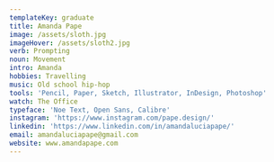 ```yaml
---
templateKey: graduate
title: Amanda Pape
image: /assets/sloth.jpg
imageHover: /assets/sloth2.jpg
verb: Prompting
noun: Movement
intro: Amanda
hobbies: Travelling
music: Old school hip-hop
tools: 'Pencil, Paper, Sketch, Illustrator, InDesign, Photoshop'
watch: The Office
typeface: 'Noe Text, Open Sans, Calibre'
instagram: 'https://www.instagram.com/pape.design/'
linkedin: 'https://www.linkedin.com/in/amandaluciapape/'
email: amandaluciapape@gmail.com
website: www.amandapape.com
---
```



